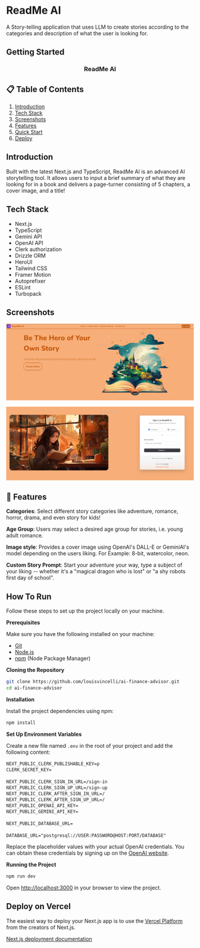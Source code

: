 # ReadMe AI
A Story-telling application that uses LLM to create stories according to the categories and description of what the user is looking for.

## Getting Started

<div>
  <h3 align="center">ReadMe AI</h3>
</div>

## 📋 <a name="table">Table of Contents</a>

1. [Introduction](#introduction)
2. [Tech Stack](#tech-stack)
3. [Screenshots](#screenshots)
4. [Features](#features)
5. [Quick Start](#quick-start)
6. [Deploy](#deploy)

## <a name="introduction"> Introduction</a>

Built with the latest Next.js and TypeScript, ReadMe AI is an advanced AI storytelling tool. It allows users to input a brief summary of what they are looking for in a book and delivers a page-turner consisting of 5 chapters, a cover image, and a title!

## <a name="tech-stack"> Tech Stack</a>

- Next.js
- TypeScript
- Gemini API
- OpenAI API
- Clerk authorization
- Drizzle ORM
- HeroUI
- Tailwind CSS
- Framer Motion
- Autoprefixer
- ESLint
- Turbopack

## <a name="screenshots"> Screenshots</a>

![Screenshot1](./public/screenshot1.PNG)

![Screenshot2](./public/screenshot2.PNG)

## <a name="features">🔋 Features</a>

 **Categories**: Select different story categories like adventure, romance, horror, drama, and even story for kids!

 **Age Group**: Users may select a desired age group for stories, i.e. young adult romance.

 **Image style**: Provides a cover image using OpenAI's DALL-E or GeminiAI's model depending on the users liking. For Example: 8-bit, watercolor, neon.

 **Custom Story Prompt**: Start your adventure your way, type a subject of your liking -- whether it's a "magical dragon who is lost" or "a shy robots first day of school".

## <a name="quick-start"> How To Run</a>

Follow these steps to set up the project locally on your machine.

**Prerequisites**

Make sure you have the following installed on your machine:

- [Git](https://git-scm.com/)
- [Node.js](https://nodejs.org/en)
- [npm](https://www.npmjs.com/) (Node Package Manager)

**Cloning the Repository**

```bash
git clone https://github.com/louisvincelli/ai-finance-advisor.git
cd ai-finance-advisor
```

**Installation**

Install the project dependencies using npm:

```bash
npm install
```

**Set Up Environment Variables**

Create a new file named `.env` in the root of your project and add the following content:

```env
NEXT_PUBLIC_CLERK_PUBLISHABLE_KEY=p
CLERK_SECRET_KEY=

NEXT_PUBLIC_CLERK_SIGN_IN_URL=/sign-in
NEXT_PUBLIC_CLERK_SIGN_UP_URL=/sign-up
NEXT_PUBLIC_CLERK_AFTER_SIGN_IN_URL=/
NEXT_PUBLIC_CLERK_AFTER_SIGN_UP_URL=/
NEXT_PUBLIC_OPENAI_API_KEY=
NEXT_PUBLIC_GEMINI_API_KEY=

NEXT_PUBLIC_DATABASE_URL=

DATABASE_URL="postgresql://USER:PASSWORD@HOST:PORT/DATABASE"

```

Replace the placeholder values with your actual OpenAI credentials. You can obtain these credentials by signing up on the [OpenAI website](https://openai.com/).

**Running the Project**

```bash
npm run dev
```

Open [http://localhost:3000](http://localhost:3000) in your browser to view the project.

## <a name="deploy"> Deploy on Vercel</a>

The easiest way to deploy your Next.js app is to use the [Vercel Platform](https://vercel.com/new?utm_medium=default-template&filter=next.js&utm_source=create-next-app&utm_campaign=create-next-app-readme) from the creators of Next.js.

[Next.js deployment documentation](https://nextjs.org/docs/app/building-your-application/deploying)